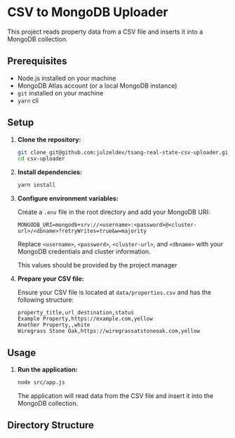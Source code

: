 # CSV to MongoDB Uploader

This project reads property data from a CSV file and inserts it into a MongoDB collection.

## Prerequisites

- Node.js installed on your machine
- MongoDB Atlas account (or a local MongoDB instance)
- `git` installed on your machine
- `yarn` cli

## Setup

1. **Clone the repository:**

   ```bash
   git clone git@github.com:julzeldev/tsang-real-state-csv-uploader.git
   cd csv-uploader
   ```

2. **Install dependencies:**

   ```bash
   yarn install
   ```

3. **Configure environment variables:**

   Create a `.env` file in the root directory and add your MongoDB URI:

   ```env
   MONGODB_URI=mongodb+srv://<username>:<password>@<cluster-url>/<dbname>?retryWrites=true&w=majority
   ```

   Replace `<username>`, `<password>`, `<cluster-url>`, and `<dbname>` with your MongoDB credentials and cluster information.

   This values should be provided by the project manager

4. **Prepare your CSV file:**

   Ensure your CSV file is located at `data/properties.csv` and has the following structure:

   ```csv
   property_title,url_destination,status
   Example Property,https://example.com,yellow
   Another Property,,white
   Wiregrass Stone Oak,https://wiregrassatstoneoak.com,yellow
   ```

## Usage

1. **Run the application:**

   ```bash
   node src/app.js
   ```

   The application will read data from the CSV file and insert it into the MongoDB collection.

## Directory Structure
